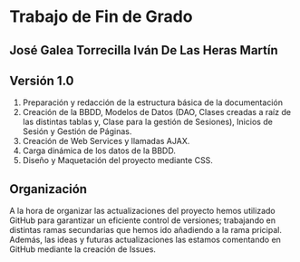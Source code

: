 # Trabajo de Fin de Grado

José Galea Torrecilla   Iván De Las Heras Martín
------------------------------------------------
Versión 1.0
-----------

1. Preparación y redacción de la estructura básica de la documentación
2. Creación de la BBDD, Modelos de Datos (DAO, Clases creadas a raíz de las distintas tablas y, Clase para la gestión de Sesiones), Inicios de Sesión y Gestión de Páginas.
3. Creación de Web Services y llamadas AJAX.
4. Carga dinámica de los datos de la BBDD.
5. Diseño y Maquetación del proyecto mediante CSS.

Organización
------------

A la hora de organizar las actualizaciones del proyecto hemos utilizado GitHub para garantizar un eficiente control de versiones; trabajando en distintas ramas secundarias que hemos ido añadiendo a la rama pricipal. Además, las ideas y futuras actualizaciones las estamos comentando en GitHub mediante la creación de Issues.
